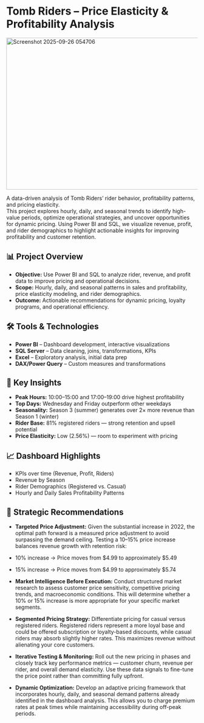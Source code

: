 # Tomb Riders – Price Elasticity & Profitability Analysis  
<img width="709" height="400" alt="Screenshot 2025-09-26 054706" src="https://github.com/user-attachments/assets/b49b0e3f-588b-4185-b133-6b0ed463f820" />

A data-driven analysis of Tomb Riders’ rider behavior, profitability patterns, and pricing elasticity.  
This project explores hourly, daily, and seasonal trends to identify high-value periods, optimize operational strategies, and uncover opportunities for dynamic pricing. Using Power BI and SQL, we visualize revenue, profit, and rider demographics to highlight actionable insights for improving profitability and customer retention.  


## 📊 Project Overview  

- **Objective:** Use Power BI and SQL to analyze rider, revenue, and profit data to improve pricing and operational decisions.  
- **Scope:** Hourly, daily, and seasonal patterns in sales and profitability, price elasticity modeling, and rider demographics.  
- **Outcome:** Actionable recommendations for dynamic pricing, loyalty programs, and operational efficiency.  


## 🛠 Tools & Technologies  

- **Power BI** – Dashboard development, interactive visualizations  
- **SQL Server** – Data cleaning, joins, transformations, KPIs  
- **Excel** – Exploratory analysis, initial data prep  
- **DAX/Power Query** – Custom measures and transformations  


## 🔎 Key Insights  

- **Peak Hours:** 10:00–15:00 and 17:00–19:00 drive highest profitability  
- **Top Days:** Wednesday and Friday outperform other weekdays  
- **Seasonality:** Season 3 (summer) generates over 2× more revenue than Season 1 (winter)  
- **Rider Base:** 81% registered riders — strong retention and upsell potential  
- **Price Elasticity:** Low (2.56%) — room to experiment with pricing  

## 📈 Dashboard Highlights   

- KPIs over time (Revenue, Profit, Riders)  
- Revenue by Season  
- Rider Demographics (Registered vs. Casual)  
- Hourly and Daily Sales Profitability Patterns  


## 🚀 Strategic Recommendations

- **Targeted Price Adjustment:**
Given the substantial increase in 2022, the optimal path forward is a measured price adjustment to avoid surpassing the demand ceiling. Testing a 10–15% price increase balances revenue growth with retention risk:

- 10% increase → Price moves from $4.99 to approximately $5.49

- 15% increase → Price moves from $4.99 to approximately $5.74
- **Market Intelligence Before Execution:**
Conduct structured market research to assess customer price sensitivity, competitive pricing trends, and macroeconomic conditions. This will determine whether a 10% or 15% increase is more appropriate for your specific market segments.
- **Segmented Pricing Strategy:**
Differentiate pricing for casual versus registered riders. Registered riders represent a more loyal base and could be offered subscription or loyalty-based discounts, while casual riders may absorb slightly higher rates. This maximizes revenue without alienating your core customers.

- **Iterative Testing & Monitoring:**
Roll out the new pricing in phases and closely track key performance metrics — customer churn, revenue per rider, and overall demand elasticity. Use these data signals to fine-tune the price point rather than committing fully upfront.

- **Dynamic Optimization:**
Develop an adaptive pricing framework that incorporates hourly, daily, and seasonal demand patterns already identified in the dashboard analysis. This allows you to charge premium rates at peak times while maintaining accessibility during off-peak periods.


